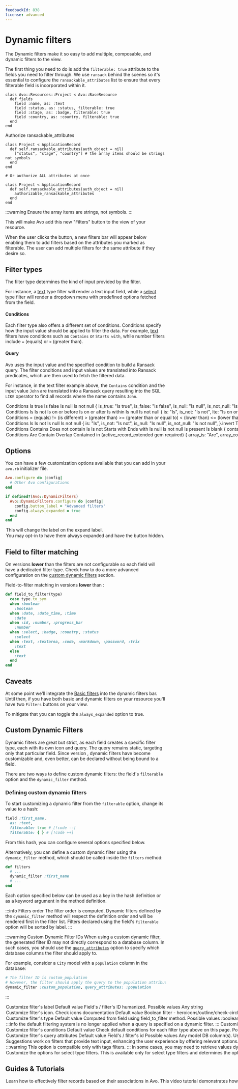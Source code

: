 ```yaml
---
feedbackId: 838
license: advanced
---
```


# Dynamic filters

The Dynamic filters make it so easy to add multiple, composable, and dynamic filters to the <Index /> view.

The first thing you need to do is add the `filterable: true` attribute to the fields you need to filter through. We use `ransack` behind the scenes so it's essential to configure the `ransackable_attributes` list to ensure that every filterable field is incorporated within it.


```ruby{4-6} [Fields]
class Avo::Resources::Project < Avo::BaseResource
  def fields
    field :name, as: :text
    field :status, as: :status, filterable: true
    field :stage, as: :badge, filterable: true
    field :country, as: :country, filterable: true
  end
end
```

Authorize ransackable_attributes
```ruby{3,11}
class Project < ApplicationRecord
  def self.ransackable_attributes(auth_object = nil)
    ["status", "stage", "country"] # the array items should be strings not symbols
  end
end

# Or authorize ALL attributes at once

class Project < ApplicationRecord
  def self.ransackable_attributes(auth_object = nil)
    authorizable_ransackable_attributes
  end
end
```

:::warning
  Ensure the array items are strings, not symbols.
:::

This will make Avo add this new "Filters" button to the <Index /> view of your resource.

When the user clicks the button, a new filters bar will appear below enabling them to add filters based on the attributes you marked as filterable.
The user can add multiple filters for the same attribute if they desire so.

## Filter types

The filter type determines the kind of input provided by the filter.

For instance, a [text](#text) type filter will render a text input field, while a [select](#select) type filter will render a dropdown menu with predefined options fetched from the field.

#### Conditions
Each filter type also offers a different set of conditions. Conditions specify how the input value should be applied to filter the data. For example, [text](#text) filters have conditions such as `Contains` or `Starts with`, while number filters include `=` (equals) or `>` (greater than).

#### Query
Avo uses the input value and the specified condition to build a Ransack query. The filter conditions and input values are translated into Ransack predicates, which are then used to fetch the filtered data.

For instance, in the text filter example above, the `Contains` condition and the input value `John` are translated into a Ransack query resulting into the SQL `LIKE` operator to find all records where the name contains `John`.

<Option name="Boolean">

### Conditions

 - Is true
 - Is false
 - Is null
 - Is not null

```ruby
{
  is_true: "Is true",
  is_false: "Is false",
  is_null: "Is null",
  is_not_null: "Is not null",
}.invert
```

<div class="flex justify-between items-start flex-wrap">
  <Image src="/assets/img/dynamic_filter_boolean.png" width="241" height="176" alt="" />
  <Image src="/assets/img/dynamic_filter_boolean2.png" width="241" height="192" alt="" />
</div>

Test it on [avodemo](https://main.avodemo.com/avo/resources/users?filters[is_admin?][is_true][]=), check the [source code](https://github.com/avo-hq/main.avodemo.com/blob/main/app/avo/resources/user.rb#L38)
</Option>

<Option name="Date">

### Conditions

- Is
- Is not
- Is on or before
- Is on or after
- Is within
- Is null
- Is not null

```ruby
{
  is: "Is",
  is_not: "Is not",
  lte: "Is on or before",
  gte: "Is on or after",
  is_within: "Is within",
  is_null: "Is null",
  is_not_null: "Is not null",
}.invert
```

<div class="flex justify-between items-start flex-wrap">
  <Image src="/assets/img/dynamic_filter_date3.png" width="340" height="500" alt="" />
  <Image src="/assets/img/dynamic_filter_date2.png" width="244" height="213" alt="" />
</div>

Test it on [avodemo](https://main.avodemo.com/avo/resources/teams?filters[created_at][lte][]=2024-07-02%2012%3A00), check the [source code](https://github.com/avo-hq/main.avodemo.com/blob/main/app/avo/resources/team.rb#L50)
</Option>

<Option name="Number">

### Conditions

 - `=` (equals)
 - `!=` (is different)
 - `>` (greater than)
 - `>=` (greater than or equal to)
 - `<` (lower than)
 - `<=` (lower than or equal to)
 - Is within <VersionReq version="3.10.11"/>
 - Is null
 - Is not null

```ruby
{
  is: "=",
  is_not: "!=",
  gt: ">",
  gte: ">=",
  lt: "<",
  lte: "<=",
  is_within: "Is within",
  is_null: "Is null",
  is_not_null: "Is not null",
}.invert
```

<div class="flex justify-between items-start flex-wrap">
  <Image src="/assets/img/dynamic_filter_number.png" width="244" height="205" alt="" />
  <Image src="/assets/img/dynamic_filter_number2.png" width="244" height="234" alt="" />
</div>

Test it on [avodemo](https://main.avodemo.com/avo/resources/teams?filters[id][gte][]=2), check the [source code](https://github.com/avo-hq/main.avodemo.com/blob/main/app/avo/resources/team.rb#L27)
</Option>

<Option name="Select">

### Conditions

 - Is
 - Is not
 - Is null
 - Is not null

```ruby
{
  is: "Is",
  is_not: "Is not",
  is_null: "Is null",
  is_not_null: "Is not null",
}.invert
```

<div class="flex justify-between items-start flex-wrap">
  <Image src="/assets/img/dynamic_filter_select.png" width="244" height="204" alt="" />
  <Image src="/assets/img/dynamic_filter_select2.png" width="244" height="204" alt="" />
</div>

Test it on [avodemo](https://main.avodemo.com/avo/resources/courses?filters[country][is][]=USA), check the [source code](https://github.com/avo-hq/main.avodemo.com/blob/main/app/avo/resources/course.rb#L55)
</Option>

<Option name="Text">

### Conditions

 - Contains
 - Does not contain
 - Is
 - Is not
 - Starts with
 - Ends with
 - Is null
 - Is not null
 - Is present
 - Is blank

```ruby
{
  contains: "Contains",
  does_not_contain: "Does not contain",
  is: "Is",
  is_not: "Is not",
  starts_with: "Starts with",
  ends_with: "Ends with",
  is_null: "Is null",
  is_not_null: "Is not null",
  is_present: "Is present",
  is_blank: "Is blank",
}.invert
```

<div class="flex justify-between items-start flex-wrap">
  <Image src="/assets/img/dynamic_filter_text.png" width="244" height="203" alt="" />
  <Image src="/assets/img/dynamic_filter_text2.png" width="244" height="327" alt="" />
</div>

Test it on [avodemo](https://main.avodemo.com/avo/resources/users?filters[first_name][contains][]=Avo), check the [source code](https://github.com/avo-hq/main.avodemo.com/blob/main/app/avo/resources/user.rb#L33)
</Option>
<Option name="Tags">

### Conditions

 - Are
 - Contain
 - Overlap
 - Contained in ([`active_record_extended`](https://github.com/GeorgeKaraszi/ActiveRecordExtended) gem required)

 ```ruby
{
  array_is: "Are",
  array_contains: "Contain",
  array_overlap: "Overlap",
  array_contained_in: "Contained in" # (active_record_extended gem required)
}.invert
```

:::warning
Contained in will not work when using the `acts-as-taggable-on` gem.
:::
<div class="flex justify-between items-start flex-wrap">
  <Image src="/assets/img/dynamic_filter_tags.png" width="244" height="204" alt="" />
  <Image src="/assets/img/dynamic_filter_tags2.png" width="244" height="204" alt="" />
</div>

Test it on [avodemo](https://main.avodemo.com/avo/resources/courses?filters[skills][array_contains][]=), check the [source code](https://github.com/avo-hq/main.avodemo.com/blob/main/app/avo/resources/course.rb#L46)

:::info
The source code uses custom dynamic filters DSL available <VersionReq version="3.10.0" />

Check how to do a more advanced configuration on the [custom dynamic filters](#custom-dynamic-filters) section.
:::

</Option>

## Options

You can have a few customization options available that you can add in your `avo.rb` initializer file.

```ruby
Avo.configure do |config|
  # Other Avo configurations
end

if defined?(Avo::DynamicFilters)
  Avo::DynamicFilters.configure do |config|
    config.button_label = "Advanced filters"
    config.always_expanded = true
  end
end
```

<Option name="`button_label`">

This will change the label on the expand label.
</Option>

<Option name="`always_expanded`">

You may opt-in to have them always expanded and have the button hidden.
</Option>

## Field to filter matching
On versions **lower** than <Version version="3.10.0" /> the filters are not configurable so each field will have a dedicated filter type. Check how to do a more advanced configuration on the [custom dynamic filters](#custom-dynamic-filters) section.

Field-to-filter matching in versions **lower** than <Version version="3.10.0" />:

```ruby
def field_to_filter(type)
  case type.to_sym
  when :boolean
    :boolean
  when :date, :date_time, :time
    :date
  when :id, :number, :progress_bar
    :number
  when :select, :badge, :country, :status
    :select
  when :text, :textarea, :code, :markdown, :password, :trix
    :text
  else
    :text
  end
end
```

## Caveats

At some point we'll integrate the [Basic filters](./basic-filters) into the dynamic filters bar. Until then, if you have both basic and dynamic filters on your resource you'll have two `Filters` buttons on your <Index /> view.

To mitigate that you can toggle the `always_expanded` option to true.

## Custom Dynamic Filters

<BetaStatus label="Beta" />
<VersionReq version="3.10.0" />

Dynamic filters are great but strict, as each field creates a specific filter type, each with its own icon and query. The query remains static, targeting only that particular field. Since version <Version version="3.10" />, dynamic filters have become customizable and, even better, can be declared without being bound to a field.

There are two ways to define custom dynamic filters: the field's `filterable` option and the `dynamic_filter` method.

### Defining custom dynamic filters

To start customizing a dynamic filter from the `filterable` option, change its value to a hash:

```ruby
field :first_name,
  as: :text,
  filterable: true # [!code --]
  filterable: { } # [!code ++]
```

From this hash, you can configure several options specified below.

Alternatively, you can define a custom dynamic filter using the `dynamic_filter` method, which should be called inside the `filters` method:

```ruby
def filters
  # ...
  dynamic_filter :first_name
  # ...
end
```

Each option specified below can be used as a key in the hash definition or as a keyword argument in the method definition.

:::info Filters order
The filter order is computed. Dynamic filters defined by the `dynamic_filter` method will respect the definition order and will be rendered first in the filter list. Filters declared using the field's `filterable` option will be sorted by label.
:::

:::warning Custom Dynamic Filter IDs
When using a custom dynamic filter, the generated filter ID may not directly correspond to a database column. In such cases, you should use the [`query_attributes`](#query_attributes) option to specify which database columns the filter should apply to.

For example, consider a `City` model with a `population` column in the database:
```ruby
# The filter ID is custom_population
# However, the filter should apply the query to the population attribute.
dynamic_filter :custom_population, query_attributes: :population
```
:::
<Option name="`label`">

Customize filter's label

##### Default value

Field's / filter's ID humanized.

#### Possible values

Any string
</Option>


<Option name="`icon`">

Customize filter's icon. Check [icons documentation](./icons)

##### Default value

Boolean filter - `heroicons/outline/check-circle`<br>
Calendar filter - `heroicons/outline/calendar-days`<br>
Number filter - `heroicons/outline/hashtag`<br>
Select filter - `heroicons/outline/arrow-down-circle`<br>
Tags filter - `heroicons/outline/tag`<br>
Text filter - `avo/font`<br>

#### Possible values

Any icon from [avo](https://github.com/avo-hq/avo/tree/feature/allow_actions_to_render_turbo_streams/app/assets/svgs/avo) or [heroicons](https://heroicons.com/).
</Option>

<Option name="`type`">

Customize filter's type

##### Default value

Computed from field using [`field_to_filter` method](#field-to-filter-matching).

#### Possible values

- [`:boolean`](#boolean)<br>
- [`:date`](#date)<br>
- [`:number`](#number)<br>
- [`:select`](#select)<br>
- [`:text`](#text)<br>
- [`:tags`](#tags)<br>
</Option>

<Option name="`query`">

:::info
<VersionReq version="3.11.8" /> the default filtering system is no longer applied when a `query` is specified on a dynamic filter.
:::

Customize filter's query

##### Default value

Applies the condition to the field's attribute. For example, if the field is `first_name`, the condition is `contains`, and the value is `Bill`, the query will restrict to all records where the first name contains `Bill`.

#### Possible values

Any lambda function.

Within the function, you have access to `query` and `filter_param` as well as all attributes of [`Avo::ExecutionContext`](execution-context).

`filter_param` is an Avo object that stores the filter's `id`, the applied `condition` and the `value`.

Usage example:

```ruby {6-13,19-26}
# Using field's filterable option
field :first_name,
  as: :text,
  filterable: {
    # ...
    query: -> {
      case filter_param.condition.to_sym
      when :case_sensitive
        query.where("name = ?", filter_param.value)
      when :not_case_sensitive
        query.where("LOWER(name) = ?", filter_param.value.downcase)
      end
    }
    # ...
  }

# Using dynamic_filter method
dynamic_filter :first_name,
  query: -> {
    case filter_param.condition.to_sym
    when :case_sensitive
      query.where("name = ?", filter_param.value)
    when :not_case_sensitive
      query.where("LOWER(name) = ?", filter_param.value.downcase)
    end
  }
```
</Option>

<Option name="`conditions`">

Customize filter's conditions

##### Default value

Check default conditions for each filter type above on this page.

#### Possible values

A hash with the desired key-values.

Usage example:
```ruby {6-9,15-18}
# Using field's filterable option
field :first_name,
  as: :text,
  filterable: {
    # ...
    conditions: {
      case_sensitive: "Case sensitive",
      not_case_sensitive: "Not case sensitive"
    }.invert
    # ...
  }

# Using dynamic_filter method
dynamic_filter :first_name,
  conditions: {
    case_sensitive: "Case sensitive",
    not_case_sensitive: "Not case sensitive"
  }.invert
```
</Option>

<Option name="`query_attributes`">

Customize filter's query attributes

##### Default value

Field's / filter's id

#### Possible values

Any model DB column(s). Use an array of symbols for multiple columns or a single symbol for a single column. If your model has DB columns like `first_name` and `last_name`, you can combine both on a single filter:

```ruby {6,13}
# Using field's filterable option
field :name,
  as: :text,
  filterable: {
    # ...
    query_attributes: [:first_name, :last_name]
    # ...
  }

# Using dynamic_filter method
dynamic_filter :name,
  type: :text,
  query_attributes: [:first_name, :last_name]
```

You can also add query attributes for a `belongs_to` association. For example, with a model that belongs to `User`:

```ruby {7,13}
# Using field's filterable option
field :user,
  as: :belongs_to,
  filterable: {
    label: "User (email & first_name)",
    icon: "heroicons/solid/users",
    query_attributes: [:user_email, :user_first_name]
  }

# Using dynamic_filter method
dynamic_filter label: "User (email & first_name)",
  icon: "heroicons/solid/users",
  query_attributes: [:user_email, :user_first_name]
```

This is possible due to a Ransack feature. To use it, you need to add the association name before the attribute.
</Option>

<Option name="`suggestions`">

Suggestions work on filters that provide text input, enhancing the user experience by offering relevant options. This functionality is especially useful in scenarios where users might need guidance or where the filter values are numerous or complex.

##### Default value

`nil`

:::info
<VersionReq version="3.11.8" /> on `tags` fields the `suggestions` are fetched from the field.
:::

#### Possible values

- Array of strings
```ruby {6,12}
# Using field's filterable option
field :first_name,
  as: :text,
  filterable: {
    # ...
    suggestions: ["Avo", "Cado"]
    # ...
  }

# Using dynamic_filter method
dynamic_filter :first_name,
  suggestions: ["Avo", "Cado"]
```

- Proc that returns an array of strings

<VersionReq version="3.15.1" /> when the filter is applied to an association, the `parent_record` becomes accessible within the `suggestions` block.

```ruby {6,12}
# Using field's filterable option
field :first_name,
  as: :text,
  filterable: {
    # ...
    suggestions: -> { ["Avo", "Cado", params[:extra_suggestion]] }
    # ...
  }

# Using dynamic_filter method
dynamic_filter :first_name,
  suggestions: -> { ["Avo", "Cado", params[:extra_suggestion]] }
```


- Array of hashes with the keys `value`, `label` and optionally an `avatar`
<VersionReq version="3.11.8" />
:::warning Applicable only to filters with type tags.
:::

:::code-group
```ruby {6-13,19-26} [Direct assign]
# Using field's filterable option
field :tags,
  as: :tags,
  filterable: {
    # ...
    suggestions: [
      {
        value: 1,
        label: 'one',
        avatar: 'https://images.unsplash.com/photo-1560363199-a1264d4ea5fc?ixlib=rb-1.2.1&ixid=MnwxMjA3fDB8MHxwaG90by1wYWdlfHx8fGVufDB8fHx8&auto=format&w=256&h=256&fit=crop',
      },
      # ...
    ]
    # ...
  }

# Using dynamic_filter method
dynamic_filter :tags,
  suggestions: [
    {
      value: 1,
      label: 'one',
      avatar: 'https://images.unsplash.com/photo-1560363199-a1264d4ea5fc?ixlib=rb-1.2.1&ixid=MnwxMjA3fDB8MHxwaG90by1wYWdlfHx8fGVufDB8fHx8&auto=format&w=256&h=256&fit=crop',
    },
    # ...
  ]
```

```ruby {6-15,21-30} [Proc]
# Using field's filterable option
field :tags,
  as: :tags,
  filterable: {
    # ...
    suggestions: -> {
      [
        {
          value: 1,
          label: 'one', # or params[:something]
          avatar: 'https://images.unsplash.com/photo-1560363199-a1264d4ea5fc?ixlib=rb-1.2.1&ixid=MnwxMjA3fDB8MHxwaG90by1wYWdlfHx8fGVufDB8fHx8&auto=format&w=256&h=256&fit=crop',
        },
        # ...
      ]
    }
    # ...
  }

# Using dynamic_filter method
dynamic_filter :tags,
  suggestions: -> {
    [
      {
        value: 1,
        label: 'one', # or params[:something]
        avatar: 'https://images.unsplash.com/photo-1560363199-a1264d4ea5fc?ixlib=rb-1.2.1&ixid=MnwxMjA3fDB8MHxwaG90by1wYWdlfHx8fGVufDB8fHx8&auto=format&w=256&h=256&fit=crop',
      },
      # ...
    ]
  }
```
:::

</Option>

<Option name="`fetch_values_from`">

<VersionReq version="3.13" />

:::warning
This option is compatible **only** with `tags` filters.
:::

In some cases, you may need to retrieve values dynamically from an API. The `fetch_values_from` option allows you to provide a URL from which the filter will suggest values, functioning similarly to the `fetch_values_from` option in the tags field.

When a user searches for a record, the filter's input will send a request to the server to fetch records that match the query.

##### Default value

`nil`

:::info
If you're using a `filterable` field the `fetch_values_from` are fetched from the field.

```ruby
field :tags, as: :tags,
  fetch_values_from: -> { "/avo-filters/resources/cities/tags" }
  filterable: true
```
:::

#### Possible values

- String
```ruby
fetch_values_from: "/avo-filters/resources/cities/tags"
```

- Proc that evaluates to a string.
```ruby
fetch_values_from: -> { "/avo-filters/resources/cities/tags" }
```

The string should resolve to an endpoint that returns an array of objects with the keys `value`, `label` and optionally `avatar`.

The endpoint will receive the user input as `q` in the params. It is accessible by using `params["q"]`.

::: code-group
```ruby{3-20} [app/controllers/avo/cities_controller.rb]
class Avo::CitiesController < Avo::ResourcesController
  def tags
    # You can access the user input by using params["q"]
    render json: [
      {
        value: 1,
        label: "one",
        avatar: "https://images.unsplash.com/photo-1560363199-a1264d4ea5fc?ixlib=rb-1.2.1&ixid=MnwxMjA3fDB8MHxwaG90by1wYWdlfHx8fGVufDB8fHx8&auto=format&w=256&h=256&fit=crop"
      },
      {
        value: 2,
        label: "two",
        avatar: "https://images.unsplash.com/photo-1567254790685-6b6d6abe4689?ixlib=rb-1.2.1&ixid=MnwxMjA3fDB8MHxwaG90by1wYWdlfHx8fGVufDB8fHx8&auto=format&w=256&h=256&fit=crop"
      },
      {
        value: 3,
        label: "three",
        avatar: "https://images.unsplash.com/photo-1560765447-da05a55e72f8?ixlib=rb-1.2.1&ixid=MnwxMjA3fDB8MHxwaG90by1wYWdlfHx8fGVufDB8fHx8&auto=format&w=256&h=256&fit=crop"
      }
    ]
  end
end
```

```ruby{5-11} [config/routes.rb]
Rails.application.routes.draw do
  # your routes...
end

if defined? ::Avo
  Avo::Engine.routes.draw do
    scope :resources do
      get "cities/tags", to: "cities#tags"
    end
  end
end
```
:::

</Option>

<Option name="`options`">

<VersionReq version="3.10.10" />

Customize the options **for select type filters**. **This is available only for select type filters** and determines the options visible in the select dropdown.

##### Default value

Fetched from field if bond to a field or `[]`

#### Possible values

An array or hash where the key-value pairs represent the options.

- If a hash is provided, the key is the option label and the value is the option value.
- If an array is provided, the array elements are used as both the option value and the option label.

##### Usage examples
###### Array
```ruby{3}
dynamic_filter :version,
  type: :select,
  options: ["Label 1", "Label 2"]
```

###### Hash (with invert)
```ruby{3-6}
dynamic_filter :version,
  type: :select,
  options: {
    value_1: "Label 1",
    value_2: "Label 2"
  }.invert
```

###### Hash (without invert)
```ruby{3-6}
dynamic_filter :version,
  type: :select,
  options: {
    "Label 1" => :value_1,
    "Label 2" => :value_2
  }
```
</Option>

## Guides & Tutorials

<Option name="How to filter associations">

Learn how to effectively filter records based on their associations in Avo. This video tutorial demonstrates how to set up and use dynamic filters to query records through the attributes of their associations, enabling powerful and flexible data filtering capabilities.

<div style="position: relative; padding-bottom: 56.25%; height: 0;"><iframe src="https://www.loom.com/embed/d8bd49086d014d77a3013796c8480339?sid=aaaec555-b19f-429b-b0a7-e998a2d2128e" frameborder="0" webkitallowfullscreen mozallowfullscreen allowfullscreen style="position: absolute; top: 0; left: 0; width: 100%; height: 100%;"></iframe></div>
</Option>